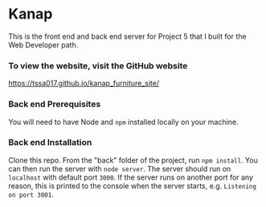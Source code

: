 # Kanap

This is the front end and back end server for Project 5 that I built for the Web Developer path.

### To view the website, visit the GitHub website

https://tssa017.github.io/kanap_furniture_site/

### Back end Prerequisites

You will need to have Node and `npm` installed locally on your machine.

### Back end Installation

Clone this repo. From the "back" folder of the project, run `npm install`. You
can then run the server with `node server`.
The server should run on `localhost` with default port `3000`. If the
server runs on another port for any reason, this is printed to the
console when the server starts, e.g. `Listening on port 3001`.
